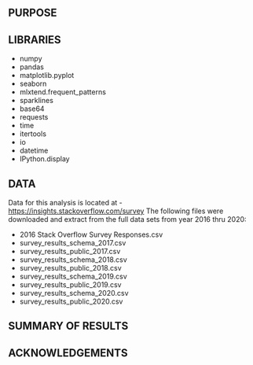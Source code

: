 ## PURPOSE


## LIBRARIES
- numpy
- pandas
- matplotlib.pyplot
- seaborn
- mlxtend.frequent_patterns
- sparklines
- base64
- requests
- time
- itertools
- io
- datetime
- IPython.display


## DATA
Data for this analysis is located at - https://insights.stackoverflow.com/survey
The following files were downloaded and extract from the full data sets from year 2016 thru 2020:

- 2016 Stack Overflow Survey Responses.csv
- survey_results_schema_2017.csv
- survey_results_public_2017.csv
- survey_results_schema_2018.csv
- survey_results_public_2018.csv
- survey_results_schema_2019.csv
- survey_results_public_2019.csv
- survey_results_schema_2020.csv
- survey_results_public_2020.csv


## SUMMARY OF RESULTS

## ACKNOWLEDGEMENTS

